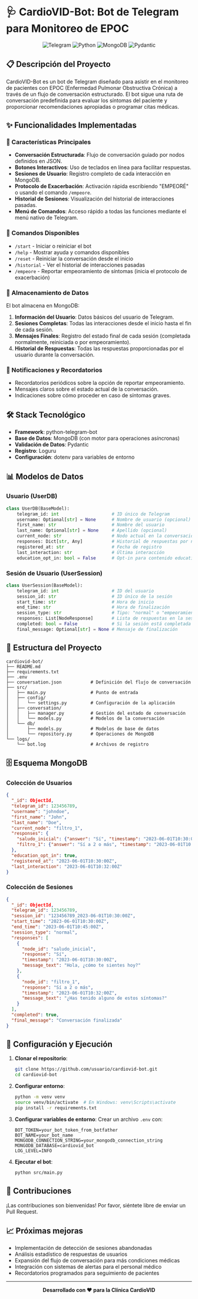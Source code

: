 # 🩺 CardioVID-Bot: Bot de Telegram para Monitoreo de EPOC

<div align="center">
  
![Telegram](https://img.shields.io/badge/Telegram-2CA5E0?style=for-the-badge&logo=telegram&logoColor=white)
![Python](https://img.shields.io/badge/Python-3776AB?style=for-the-badge&logo=python&logoColor=white)
![MongoDB](https://img.shields.io/badge/MongoDB-4EA94B?style=for-the-badge&logo=mongodb&logoColor=white)
![Pydantic](https://img.shields.io/badge/Pydantic-E92063?style=for-the-badge&logo=pydantic&logoColor=white)

</div>

## 📋 Descripción del Proyecto

CardioVID-Bot es un bot de Telegram diseñado para asistir en el monitoreo de pacientes con EPOC (Enfermedad Pulmonar Obstructiva Crónica) a través de un flujo de conversación estructurado. El bot sigue una ruta de conversación predefinida para evaluar los síntomas del paciente y proporcionar recomendaciones apropiadas o programar citas médicas.

## ✨ Funcionalidades Implementadas

### 🤖 Características Principales

- **Conversación Estructurada**: Flujo de conversación guiado por nodos definidos en JSON.
- **Botones Interactivos**: Uso de teclados en línea para facilitar respuestas.
- **Sesiones de Usuario**: Registro completo de cada interacción en MongoDB.
- **Protocolo de Exacerbación**: Activación rápida escribiendo "EMPEORÉ" o usando el comando `/empeore`.
- **Historial de Sesiones**: Visualización del historial de interacciones pasadas.
- **Menú de Comandos**: Acceso rápido a todas las funciones mediante el menú nativo de Telegram.

### 📱 Comandos Disponibles

- `/start` - Iniciar o reiniciar el bot
- `/help` - Mostrar ayuda y comandos disponibles
- `/reset` - Reiniciar la conversación desde el inicio
- `/historial` - Ver el historial de interacciones pasadas
- `/empeore` - Reportar empeoramiento de síntomas (inicia el protocolo de exacerbación)

### 💾 Almacenamiento de Datos

El bot almacena en MongoDB:

1. **Información del Usuario**: Datos básicos del usuario de Telegram.
2. **Sesiones Completas**: Todas las interacciones desde el inicio hasta el fin de cada sesión.
3. **Mensajes Finales**: Registro del estado final de cada sesión (completada normalmente, reiniciada o por empeoramiento).
4. **Historial de Respuestas**: Todas las respuestas proporcionadas por el usuario durante la conversación.

### 🔔 Notificaciones y Recordatorios

- Recordatorios periódicos sobre la opción de reportar empeoramiento.
- Mensajes claros sobre el estado actual de la conversación.
- Indicaciones sobre cómo proceder en caso de síntomas graves.

## 🛠️ Stack Tecnológico

- **Framework**: python-telegram-bot
- **Base de Datos**: MongoDB (con motor para operaciones asíncronas)
- **Validación de Datos**: Pydantic
- **Registro**: Loguru
- **Configuración**: dotenv para variables de entorno

## 📊 Modelos de Datos

### Usuario (UserDB)
```python
class UserDB(BaseModel):
    telegram_id: int                    # ID único de Telegram
    username: Optional[str] = None      # Nombre de usuario (opcional)
    first_name: str                     # Nombre del usuario
    last_name: Optional[str] = None     # Apellido (opcional)
    current_node: str                   # Nodo actual en la conversación
    responses: Dict[str, Any]           # Historial de respuestas por nodo
    registered_at: str                  # Fecha de registro
    last_interaction: str               # Última interacción
    education_opt_in: bool = False      # Opt-in para contenido educativo
```

### Sesión de Usuario (UserSession)
```python
class UserSession(BaseModel):
    telegram_id: int                    # ID del usuario
    session_id: str                     # ID único de la sesión
    start_time: str                     # Hora de inicio
    end_time: str                       # Hora de finalización
    session_type: str                   # Tipo: "normal" o "empeoramiento"
    responses: List[NodeResponse]       # Lista de respuestas en la sesión
    completed: bool = False             # Si la sesión está completada
    final_message: Optional[str] = None # Mensaje de finalización
```

## 📂 Estructura del Proyecto

```
cardiovid-bot/
├── README.md
├── requirements.txt
├── .env
├── conversation.json           # Definición del flujo de conversación
├── src/
│   ├── main.py                 # Punto de entrada
│   ├── config/
│   │   └── settings.py         # Configuración de la aplicación
│   ├── conversation/
│   │   ├── manager.py          # Gestión del estado de conversación
│   │   └── models.py           # Modelos de la conversación
│   └── db/
│       ├── models.py           # Modelos de base de datos
│       └── repository.py       # Operaciones de MongoDB
└── logs/
    └── bot.log                 # Archivos de registro
```

## 🗄️ Esquema MongoDB

### Colección de Usuarios
```json
{
  "_id": ObjectId,
  "telegram_id": 123456789,
  "username": "johndoe",
  "first_name": "John",
  "last_name": "Doe",
  "current_node": "filtro_1",
  "responses": {
    "saludo_inicial": {"answer": "Sí", "timestamp": "2023-06-01T10:30:00Z"},
    "filtro_1": {"answer": "Sí a 2 o más", "timestamp": "2023-06-01T10:32:00Z"}
  },
  "education_opt_in": true,
  "registered_at": "2023-06-01T10:30:00Z",
  "last_interaction": "2023-06-01T10:32:00Z"
}
```

### Colección de Sesiones
```json
{
  "_id": ObjectId,
  "telegram_id": 123456789,
  "session_id": "123456789_2023-06-01T10:30:00Z",
  "start_time": "2023-06-01T10:30:00Z",
  "end_time": "2023-06-01T10:45:00Z",
  "session_type": "normal",
  "responses": [
    {
      "node_id": "saludo_inicial",
      "response": "Sí",
      "timestamp": "2023-06-01T10:30:00Z",
      "message_text": "Hola, ¿cómo te sientes hoy?"
    },
    {
      "node_id": "filtro_1",
      "response": "Sí a 2 o más",
      "timestamp": "2023-06-01T10:32:00Z",
      "message_text": "¿Has tenido alguno de estos síntomas?"
    }
  ],
  "completed": true,
  "final_message": "Conversación finalizada"
}
```

## 🚀 Configuración y Ejecución

1. **Clonar el repositorio**:
   ```bash
   git clone https://github.com/usuario/cardiovid-bot.git
   cd cardiovid-bot
   ```

2. **Configurar entorno**:
   ```bash
   python -m venv venv
   source venv/bin/activate  # En Windows: venv\Scripts\activate
   pip install -r requirements.txt
   ```

3. **Configurar variables de entorno**:
   Crear un archivo `.env` con:
   ```
   BOT_TOKEN=your_bot_token_from_botfather
   BOT_NAME=your_bot_name
   MONGODB_CONNECTION_STRING=your_mongodb_connection_string
   MONGODB_DATABASE=cardiovid_bot
   LOG_LEVEL=INFO
   ```

4. **Ejecutar el bot**:
   ```bash
   python src/main.py
   ```

## 🤝 Contribuciones

¡Las contribuciones son bienvenidas! Por favor, siéntete libre de enviar un Pull Request.

## 📈 Próximas mejoras

- Implementación de detección de sesiones abandonadas
- Análisis estadístico de respuestas de usuarios
- Expansión del flujo de conversación para más condiciones médicas
- Integración con sistemas de alertas para el personal médico
- Recordatorios programados para seguimiento de pacientes

---

<div align="center">
  
  **Desarrollado con ❤️ para la Clínica CardioVID**
  
</div> 